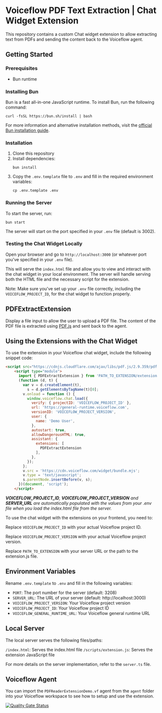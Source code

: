 # Voiceflow PDF Text Extraction | Chat Widget Extension

This repository contains a custom Chat widget extension to allow extracting text from PDFs and sending the content back to the Voiceflow agent.

## Getting Started

### Prerequisites

- Bun runtime

### Installing Bun

Bun is a fast all-in-one JavaScript runtime. To install Bun, run the following command:

```
curl -fsSL https://bun.sh/install | bash
```

For more information and alternative installation methods, visit the [official Bun installation guide](https://bun.sh/docs/installation).


### Installation

1. Clone this repository
2. Install dependencies:
   ```
   bun install
   ```
3. Copy the `.env.template` file to `.env` and fill in the required environment variables:
   ```
   cp .env.template .env
   ```

### Running the Server

To start the server, run:

```
bun start
```

The server will start on the port specified in your `.env` file (default is 3002).

### Testing the Chat Widget Locally

Open your browser and go to `http://localhost:3000` (or whatever port you've specified in your `.env` file).

This will serve the `index.html` file and allow you to view and interact with the chat widget in your local environment. The server will handle serving both the HTML file and the necessary script for the extension.

Note: Make sure you've set up your `.env` file correctly, including the `VOICEFLOW_PROJECT_ID`, for the chat widget to function properly.


## PDFExtractExtension

Display a file input to allow the user to upload a PDF file. The content of the PDF file is extracted using [PDF.js](https://github.com/mozilla/pdf.js) and sent back to the agent.


## Using the Extensions with the Chat Widget

To use the extension in your Voiceflow chat widget, include the following snippet code:


```html
<script src="https://cdnjs.cloudflare.com/ajax/libs/pdf.js/2.9.359/pdf.min.js"></script>
    <script type="module">
      import { PDFExtractExtension } from 'PATH_TO_EXTENSION/extension.js';
      (function (d, t) {
        var v = d.createElement(t),
          s = d.getElementsByTagName(t)[0];
        v.onload = function () {
          window.voiceflow.chat.load({
            verify: { projectID: 'VOICEFLOW_PROJECT_ID' },
            url: 'https://general-runtime.voiceflow.com',
            versionID: 'VOICEFLOW_PROJECT_VERSION',
            user: {
              name: 'Demo User',
            },
            autostart: true,
            allowDangerousHTML: true,
            assistant: {
              extensions: [
                PDFExtractExtension
              ],
            },
          });
        };
        v.src = 'https://cdn.voiceflow.com/widget/bundle.mjs';
        v.type = 'text/javascript';
        s.parentNode.insertBefore(v, s);
      })(document, 'script');
    </script>
```
_**VOICEFLOW_PROJECT_ID**, **VOICEFLOW_PROJECT_VERSION** and **SERVER_URL** are automatically populated with the values from your .env file when you load the index.html file from the server._

To use the chat widget with the extensions on your frontend, you need to:

Replace `VOICEFLOW_PROJECT_ID` with your actual Voiceflow project ID.

Replace `VOICEFLOW_PROJECT_VERSION` with your actual Voiceflow project version.

Replace `PATH_TO_EXTENSION` with your server URL or the path to the extension.js file.



## Environment Variables

Rename `.env.template` to `.env` and fill in the following variables:

- `PORT`: The port number for the server (default: 3208)
- `SERVER_URL`: The URL of your server (default: http://localhost:3000)
- `VOICEFLOW_PROJECT_VERSION`: Your Voiceflow project version
- `VOICEFLOW_PROJECT_ID`: Your Voiceflow project ID
- `VOICEFLOW_GENERAL_RUNTIME_URL`: Your Voiceflow general runtime URL

## Local Server

The local server serves the following files/paths:

`/index.html`: Serves the index.html file
`/scripts/extension.js`: Serves the extension JavaScript file

For more details on the server implementation, refer to the `server.ts` file.


## Voiceflow Agent

You can import the `PDFReaderExtensionDemo.vf` agent from the `agent` folder into your Voiceflow workspace to see how to setup and use the extension.



[![Quality Gate Status](https://sonarcloud.io/api/project_badges/measure?project=voiceflow-community_vf-pdf-content-reader-extension&metric=alert_status)](https://sonarcloud.io/summary/new_code?id=voiceflow-community_vf-pdf-content-reader-extension)
